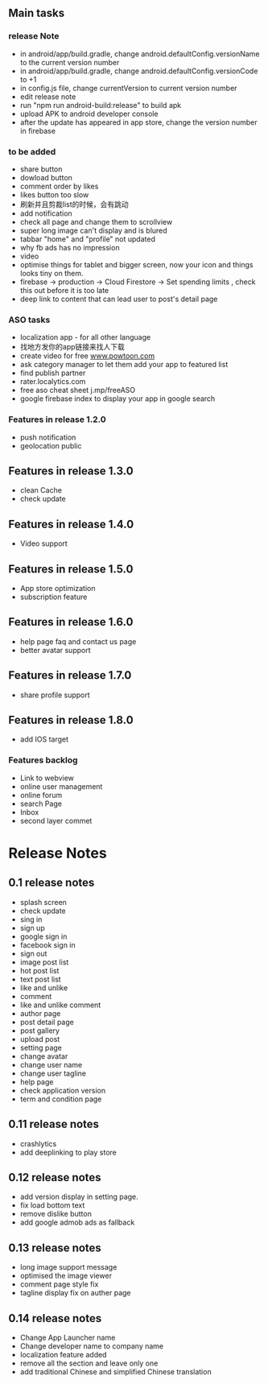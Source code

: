 ## Main tasks

### release Note
- in android/app/build.gradle, change android.defaultConfig.versionName to the current version number
- in android/app/build.gradle, change android.defaultConfig.versionCode to +1
- in config.js file, change currentVersion to current version number
- edit release note
- run "npm run android-build:release" to build apk
- upload APK to android developer console
- after the update has appeared in app store, change the version number in firebase

### to be added
- share button
- dowload button
- comment order by likes
- likes button too slow
- 刷新并且剪裁list的时候，会有跳动
- add notification
- check all page and change them to scrollview
- super long image can't display and is blured
- tabbar "home" and "profile" not updated
- why fb ads has no impression
- video 
- optimise things for tablet and bigger screen, now your icon and things looks tiny on them.
- firebase -> production -> Cloud Firestore -> Set spending limits , check this out before it is too late
- deep link to content that can lead user to post's detail page

### ASO tasks
- localization app - for all other language
- 找地方发你的app链接来找人下载
- create video for free www.powtoon.com
- ask category manager to let them add your app to featured list
- find publish partner
- rater.localytics.com
- free aso cheat sheet j.mp/freeASO
- google firebase index to display your app in google search


### Features in release 1.2.0
- push notification
- geolocation public

## Features in release 1.3.0
- clean Cache
- check update

## Features in release 1.4.0
- Video support

## Features in release 1.5.0
- App store optimization
- subscription feature

## Features in release 1.6.0
- help page faq and contact us page
- better avatar support

## Features in release 1.7.0
- share profile support

## Features in release 1.8.0
- add IOS target

### Features backlog
- Link to webview
- online user management
- online forum
- search Page
- Inbox
- second layer commet

# Release Notes

## 0.1 release notes
- splash screen
- check update
- sing in
- sign up
- google sign in
- facebook sign in
- sign out
- image post list
- hot post list
- text post list
- like and unlike
- comment
- like and unlike comment
- author page
- post detail page
- post gallery
- upload post
- setting page
- change avatar
- change user name
- change user tagline
- help page
- check application version
- term and condition page

## 0.11 release notes
- crashlytics
- add deeplinking to play store

## 0.12 release notes
- add version display in setting page.
- fix load bottom text
- remove dislike button
- add google admob ads as fallback

## 0.13 release notes
- long image support message
- optimised the image viewer
- comment page style fix
- tagline display fix on auther page

## 0.14 release notes
- Change App Launcher name
- Change developer name to company name
- localization feature added
- remove all the section and leave only one
- add traditional Chinese and simplified Chinese translation
